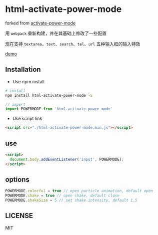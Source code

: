 # html-activate-power-mode

forked from [activate-power-mode](https://github.com/disjukr/activate-power-mode)

用 `webpack` 重新构建，并在其基础上修改了一些配置

现在支持 `textarea`、`text`、`search`、`tel`、`url` 五种输入框的输入特效

[demo](http://stsky.cn/demo/htmlActivatePowerMode/)

## Installation

- Use npm install

```bash
# install
npm install html-activate-power-mode -S
```

```js
// import
import POWERMODE from 'html-activate-power-mode'
```

- Use script link

```html
<script src="./html-activate-power-mode.min.js"></script>
```

## use

```html
<script>
  document.body.addEventListener('input', POWERMODE);
</script>
```

## options

```js
POWERMODE.colorful = true // open particle animation, default open
POWERMODE.shake = true // open shake, default close
POWERMODE.shakeSize = 5 // set shake intensity, default 1.5
```

## LICENSE

MIT
